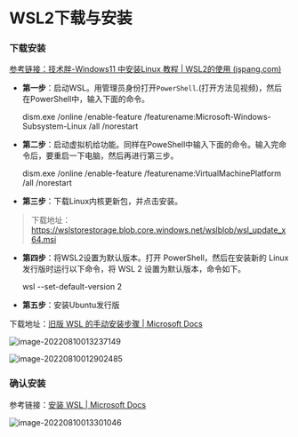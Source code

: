 # WSL2下载与安装

### 下载安装

[参考链接：技术胖-Windows11 中安装Linux 教程 | WSL2的使用 (jspang.com)](http://jspang.com/detailed?id=80)

- **第一步**：启动WSL。用管理员身份打开`PowerShell`.(打开方法见视频)，然后在PowerShell中，输入下面的命令。

  dism.exe /online /enable-feature /featurename:Microsoft-Windows-Subsystem-Linux /all /norestart

- **第二步**：启动虚拟机给功能。同样在PoweShell中输入下面的命令。输入完命令后，要重启一下电脑，然后再进行第三步。

  dism.exe /online /enable-feature /featurename:VirtualMachinePlatform /all /norestart

- **第三步**：下载Linux内核更新包，并点击安装。

> 下载地址：https://wslstorestorage.blob.core.windows.net/wslblob/wsl_update_x64.msi

- **第四步**：将WSL2设置为默认版本。打开 PowerShell，然后在安装新的 Linux 发行版时运行以下命令，将 WSL 2 设置为默认版本，命令如下。

  wsl --set-default-version 2

- **第五步**：安装Ubuntu发行版

下载地址：[旧版 WSL 的手动安装步骤 | Microsoft Docs](https://docs.microsoft.com/zh-cn/windows/wsl/install-manual#step-3---enable-virtual-machine-feature)

![image-20220810013237149](https://hanbabang-1311741789.cos.ap-chengdu.myqcloud.com/image-20220810013237149.png?raw=true)

![image-20220810012902485](https://hanbabang-1311741789.cos.ap-chengdu.myqcloud.com/image-20220810012902485.png)

### 确认安装

参考链接：[安装 WSL | Microsoft Docs](https://docs.microsoft.com/zh-cn/windows/wsl/install)

![image-20220810013301046](https://hanbabang-1311741789.cos.ap-chengdu.myqcloud.com/image-20220810013301046.png)